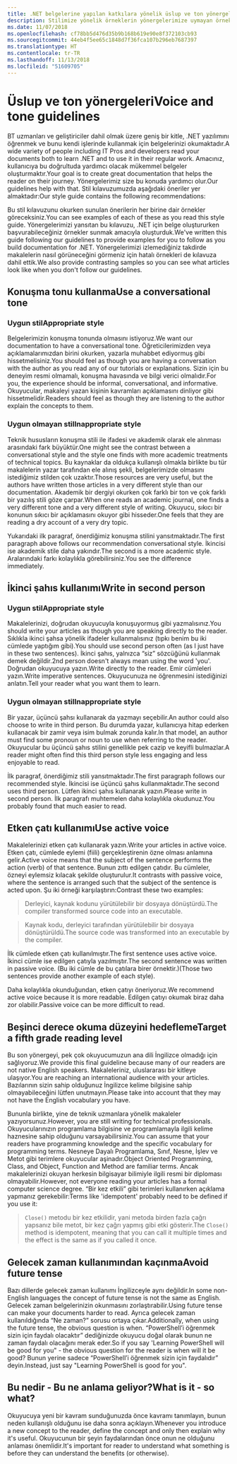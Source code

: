 ```yaml
---
title: .NET belgelerine yapılan katkılara yönelik üslup ve ton yönergeleri
description: Stilimize yönelik örneklerin yönergelerimize uymayan örneklerle karşılaştırılması ile üslup ve ton yönergelerimizi öğrenin.
ms.date: 11/07/2018
ms.openlocfilehash: cf78bb5d476d35b9b168b619e90e8f372103cb93
ms.sourcegitcommit: 44eb4f5ee65c1848d7f36fca107b296eb7687397
ms.translationtype: HT
ms.contentlocale: tr-TR
ms.lasthandoff: 11/13/2018
ms.locfileid: "51609705"
---
```

# <a name="voice-and-tone-guidelines"></a><span data-ttu-id="179ba-103">Üslup ve ton yönergeleri</span><span class="sxs-lookup"><span data-stu-id="179ba-103">Voice and tone guidelines</span></span>

<span data-ttu-id="179ba-104">BT uzmanları ve geliştiriciler dahil olmak üzere geniş bir kitle, .NET yazılımını öğrenmek ve bunu kendi işlerinde kullanmak için belgelerinizi okumaktadır.</span><span class="sxs-lookup"><span data-stu-id="179ba-104">A wide variety of people including IT Pros and developers read your documents both to learn .NET and to use it in their regular work.</span></span> <span data-ttu-id="179ba-105">Amacınız, kullanıcıya bu doğrultuda yardımcı olacak mükemmel belgeler oluşturmaktır.</span><span class="sxs-lookup"><span data-stu-id="179ba-105">Your goal is to create great documentation that helps the reader on their journey.</span></span> <span data-ttu-id="179ba-106">Yönergelerimiz size bu konuda yardımcı olur.</span><span class="sxs-lookup"><span data-stu-id="179ba-106">Our guidelines help with that.</span></span> <span data-ttu-id="179ba-107">Stil kılavuzumuzda aşağıdaki öneriler yer almaktadır:</span><span class="sxs-lookup"><span data-stu-id="179ba-107">Our style guide contains the following recommendations:</span></span>

<span data-ttu-id="179ba-108">Bu stil kılavuzunu okurken sunulan önerilerin her birine dair örnekler göreceksiniz.</span><span class="sxs-lookup"><span data-stu-id="179ba-108">You can see examples of each of these as you read this style guide.</span></span> <span data-ttu-id="179ba-109">Yönergelerimizi yansıtan bu kılavuzu, .NET için belge oluştururken başvurabileceğiniz örnekler sunmak amacıyla oluşturduk.</span><span class="sxs-lookup"><span data-stu-id="179ba-109">We've written this guide following our guidelines to provide examples for you to follow as you build documentation for .NET.</span></span> <span data-ttu-id="179ba-110">Yönergelerimizi izlemediğiniz takdirde makalelerin nasıl görüneceğini görmeniz için hatalı örnekleri de kılavuza dahil ettik.</span><span class="sxs-lookup"><span data-stu-id="179ba-110">We also provide contrasting samples so you can see what articles look like when you don't follow our guidelines.</span></span>

## <a name="use-a-conversational-tone"></a><span data-ttu-id="179ba-111">Konuşma tonu kullanma</span><span class="sxs-lookup"><span data-stu-id="179ba-111">Use a conversational tone</span></span>

### <a name="appropriate-style"></a><span data-ttu-id="179ba-112">Uygun stil</span><span class="sxs-lookup"><span data-stu-id="179ba-112">Appropriate style</span></span>

<span data-ttu-id="179ba-113">Belgelerimizin konuşma tonunda olmasını istiyoruz.</span><span class="sxs-lookup"><span data-stu-id="179ba-113">We want our documentation to have a conversational tone.</span></span> <span data-ttu-id="179ba-114">Öğreticilerimizden veya açıklamalarımızdan birini okurken, yazarla muhabbet ediyormuş gibi hissetmelisiniz.</span><span class="sxs-lookup"><span data-stu-id="179ba-114">You should feel as though you are having a conversation with the author as you read any of our tutorials or explanations.</span></span> <span data-ttu-id="179ba-115">Sizin için bu deneyim resmi olmamalı, konuşma havasında ve bilgi verici olmalıdır.</span><span class="sxs-lookup"><span data-stu-id="179ba-115">For you, the experience should be informal, conversational, and informative.</span></span> <span data-ttu-id="179ba-116">Okuyucular, makaleyi yazan kişinin kavramları açıklamasını dinliyor gibi hissetmelidir.</span><span class="sxs-lookup"><span data-stu-id="179ba-116">Readers should feel as though they are listening to the author explain the concepts to them.</span></span>

### <a name="inappropriate-style"></a><span data-ttu-id="179ba-117">Uygun olmayan stil</span><span class="sxs-lookup"><span data-stu-id="179ba-117">Inappropriate style</span></span>

<span data-ttu-id="179ba-118">Teknik hususların konuşma stili ile ifadesi ve akademik olarak ele alınması arasındaki fark büyüktür.</span><span class="sxs-lookup"><span data-stu-id="179ba-118">One might see the contrast between a conversational style and the style one finds with more academic treatments of technical topics.</span></span> <span data-ttu-id="179ba-119">Bu kaynaklar da oldukça kullanışlı olmakla birlikte bu tür makalelerin yazar tarafından ele alınış şekli, belgelerimizde olmasını istediğimiz stilden çok uzaktır.</span><span class="sxs-lookup"><span data-stu-id="179ba-119">Those resources are very useful, but the authors have written those articles in a very different style than our documentation.</span></span> <span data-ttu-id="179ba-120">Akademik bir dergiyi okurken çok farklı bir ton ve çok farklı bir yazılış stili göze çarpar.</span><span class="sxs-lookup"><span data-stu-id="179ba-120">When one reads an academic journal, one finds a very different tone and a very different style of writing.</span></span> <span data-ttu-id="179ba-121">Okuyucu, sıkıcı bir konunun sıkıcı bir açıklamasını okuyor gibi hisseder.</span><span class="sxs-lookup"><span data-stu-id="179ba-121">One feels that they are reading a dry account of a very dry topic.</span></span>  

<span data-ttu-id="179ba-122">Yukarıdaki ilk paragraf, önerdiğimiz konuşma stilini yansıtmaktadır.</span><span class="sxs-lookup"><span data-stu-id="179ba-122">The first paragraph above follows our recommendation conversational style.</span></span> <span data-ttu-id="179ba-123">İkincisi ise akademik stile daha yakındır.</span><span class="sxs-lookup"><span data-stu-id="179ba-123">The second is a more academic style.</span></span> <span data-ttu-id="179ba-124">Aralarındaki farkı kolaylıkla görebilirsiniz.</span><span class="sxs-lookup"><span data-stu-id="179ba-124">You see the difference immediately.</span></span> 

## <a name="write-in-second-person"></a><span data-ttu-id="179ba-125">İkinci şahıs kullanımı</span><span class="sxs-lookup"><span data-stu-id="179ba-125">Write in second person</span></span>

### <a name="appropriate-style"></a><span data-ttu-id="179ba-126">Uygun stil</span><span class="sxs-lookup"><span data-stu-id="179ba-126">Appropriate style</span></span>

<span data-ttu-id="179ba-127">Makalelerinizi, doğrudan okuyucuyla konuşuyormuş gibi yazmalısınız.</span><span class="sxs-lookup"><span data-stu-id="179ba-127">You should write your articles as though you are speaking directly to the reader.</span></span> <span data-ttu-id="179ba-128">Sıklıkla ikinci şahsa yönelik ifadeler kullanmalısınız (tıpkı benim bu iki cümlede yaptığım gibi).</span><span class="sxs-lookup"><span data-stu-id="179ba-128">You should use second person often (as I just have in these two sentences).</span></span> <span data-ttu-id="179ba-129">İkinci şahıs, yalnızca “siz” sözcüğünü kullanmak demek değildir.</span><span class="sxs-lookup"><span data-stu-id="179ba-129">2nd person doesn't always mean using the word 'you'.</span></span> <span data-ttu-id="179ba-130">Doğrudan okuyucuya yazın.</span><span class="sxs-lookup"><span data-stu-id="179ba-130">Write directly to the reader.</span></span> <span data-ttu-id="179ba-131">Emir cümleleri yazın.</span><span class="sxs-lookup"><span data-stu-id="179ba-131">Write imperative sentences.</span></span> <span data-ttu-id="179ba-132">Okuyucunuza ne öğrenmesini istediğinizi anlatın.</span><span class="sxs-lookup"><span data-stu-id="179ba-132">Tell your reader what you want them to learn.</span></span>

### <a name="inappropriate-style"></a><span data-ttu-id="179ba-133">Uygun olmayan stil</span><span class="sxs-lookup"><span data-stu-id="179ba-133">Inappropriate style</span></span>

<span data-ttu-id="179ba-134">Bir yazar, üçüncü şahsı kullanarak da yazmayı seçebilir.</span><span class="sxs-lookup"><span data-stu-id="179ba-134">An author could also choose to write in third person.</span></span> <span data-ttu-id="179ba-135">Bu durumda yazar, kullanıcıya hitap ederken kullanacak bir zamir veya isim bulmak zorunda kalır.</span><span class="sxs-lookup"><span data-stu-id="179ba-135">In that model, an author must find some pronoun or noun to use when referring to the reader.</span></span> <span data-ttu-id="179ba-136">Okuyucular bu üçüncü şahıs stilini genellikle pek cazip ve keyifli bulmazlar.</span><span class="sxs-lookup"><span data-stu-id="179ba-136">A reader might often find this third person style less engaging and less enjoyable to read.</span></span>

<span data-ttu-id="179ba-137">İlk paragraf, önerdiğimiz stili yansıtmaktadır.</span><span class="sxs-lookup"><span data-stu-id="179ba-137">The first paragraph follows our recommended style.</span></span> <span data-ttu-id="179ba-138">İkincisi ise üçüncü şahıs kullanmaktadır.</span><span class="sxs-lookup"><span data-stu-id="179ba-138">The second uses third person.</span></span> <span data-ttu-id="179ba-139">Lütfen ikinci şahıs kullanarak yazın.</span><span class="sxs-lookup"><span data-stu-id="179ba-139">Please write in second person.</span></span> <span data-ttu-id="179ba-140">İlk paragrafı muhtemelen daha kolaylıkla okudunuz.</span><span class="sxs-lookup"><span data-stu-id="179ba-140">You probably found that much easier to read.</span></span>

## <a name="use-active-voice"></a><span data-ttu-id="179ba-141">Etken çatı kullanımı</span><span class="sxs-lookup"><span data-stu-id="179ba-141">Use active voice</span></span>

<span data-ttu-id="179ba-142">Makalelerinizi etken çatı kullanarak yazın.</span><span class="sxs-lookup"><span data-stu-id="179ba-142">Write your articles in active voice.</span></span> <span data-ttu-id="179ba-143">Etken çatı, cümlede eylemi (fiili) gerçekleştirenin özne olması anlamına gelir.</span><span class="sxs-lookup"><span data-stu-id="179ba-143">Active voice means that the subject of the sentence performs the action (verb) of that sentence.</span></span> <span data-ttu-id="179ba-144">Bunun zıttı edilgen çatıdır. Bu cümleler, özneyi eylemsiz kılacak şekilde oluşturulur.</span><span class="sxs-lookup"><span data-stu-id="179ba-144">It contrasts with passive voice, where the sentence is arranged such that the subject of the sentence is acted upon.</span></span> <span data-ttu-id="179ba-145">Şu iki örneği karşılaştırın:</span><span class="sxs-lookup"><span data-stu-id="179ba-145">Contrast these two examples:</span></span>

><span data-ttu-id="179ba-146">Derleyici, kaynak kodunu yürütülebilir bir dosyaya dönüştürdü.</span><span class="sxs-lookup"><span data-stu-id="179ba-146">The compiler transformed source code into an executable.</span></span>

><span data-ttu-id="179ba-147">Kaynak kodu, derleyici tarafından yürütülebilir bir dosyaya dönüştürüldü.</span><span class="sxs-lookup"><span data-stu-id="179ba-147">The source code was transformed into an executable by the compiler.</span></span>

<span data-ttu-id="179ba-148">İlk cümlede etken çatı kullanılmıştır.</span><span class="sxs-lookup"><span data-stu-id="179ba-148">The first sentence uses active voice.</span></span> <span data-ttu-id="179ba-149">İkinci cümle ise edilgen çatıyla yazılmıştır.</span><span class="sxs-lookup"><span data-stu-id="179ba-149">The second sentence was written in passive voice.</span></span> <span data-ttu-id="179ba-150">(Bu iki cümle de bu çatılara birer örnektir.)</span><span class="sxs-lookup"><span data-stu-id="179ba-150">(Those two sentences provide another example of each style).</span></span>

<span data-ttu-id="179ba-151">Daha kolaylıkla okunduğundan, etken çatıyı öneriyoruz.</span><span class="sxs-lookup"><span data-stu-id="179ba-151">We recommend active voice because it is more readable.</span></span> <span data-ttu-id="179ba-152">Edilgen çatıyı okumak biraz daha zor olabilir.</span><span class="sxs-lookup"><span data-stu-id="179ba-152">Passive voice can be more difficult to read.</span></span>

## <a name="target-a-fifth-grade-reading-level"></a><span data-ttu-id="179ba-153">Beşinci derece okuma düzeyini hedefleme</span><span class="sxs-lookup"><span data-stu-id="179ba-153">Target a fifth grade reading level</span></span>

<span data-ttu-id="179ba-154">Bu son yönergeyi, pek çok okuyucumuzun ana dili İngilizce olmadığı için sağlıyoruz.</span><span class="sxs-lookup"><span data-stu-id="179ba-154">We provide this final guideline because many of our readers are not native English speakers.</span></span> <span data-ttu-id="179ba-155">Makaleleriniz, uluslararası bir kitleye ulaşıyor.</span><span class="sxs-lookup"><span data-stu-id="179ba-155">You are reaching an international audience with your articles.</span></span> <span data-ttu-id="179ba-156">Bazılarının sizin sahip olduğunuz İngilizce kelime bilgisine sahip olmayabileceğini lütfen unutmayın.</span><span class="sxs-lookup"><span data-stu-id="179ba-156">Please take into account that they may not have the English vocabulary you have.</span></span>

<span data-ttu-id="179ba-157">Bununla birlikte, yine de teknik uzmanlara yönelik makaleler yazıyorsunuz.</span><span class="sxs-lookup"><span data-stu-id="179ba-157">However, you are still writing for technical professionals.</span></span> <span data-ttu-id="179ba-158">Okuyucularınızın programlama bilgisine ve programlamayla ilgili kelime haznesine sahip olduğunu varsayabilirsiniz.</span><span class="sxs-lookup"><span data-stu-id="179ba-158">You can assume that your readers have programming knowledge and the specific vocabulary for programming terms.</span></span> <span data-ttu-id="179ba-159">Nesneye Dayalı Programlama, Sınıf, Nesne, İşlev ve Metot gibi terimlere okuyucular aşinadır.</span><span class="sxs-lookup"><span data-stu-id="179ba-159">Object Oriented Programming, Class, and Object, Function and Method are familiar terms.</span></span> <span data-ttu-id="179ba-160">Ancak makalelerinizi okuyan herkesin bilgisayar bilimiyle ilgili resmi bir diploması olmayabilir.</span><span class="sxs-lookup"><span data-stu-id="179ba-160">However, not everyone reading your articles has a formal computer science degree.</span></span> <span data-ttu-id="179ba-161">“Bir kez etkili” gibi terimleri kullanırken açıklama yapmanız gerekebilir:</span><span class="sxs-lookup"><span data-stu-id="179ba-161">Terms like 'idempotent' probably need to be defined if you use it:</span></span>

><span data-ttu-id="179ba-162">`Close()` metodu bir kez etkilidir, yani metoda birden fazla çağrı yapsanız bile metot, bir kez çağrı yapmış gibi etki gösterir.</span><span class="sxs-lookup"><span data-stu-id="179ba-162">The `Close()` method is idempotent, meaning that you can call it multiple times and the effect is the same as if you called it once.</span></span>

## <a name="avoid-future-tense"></a><span data-ttu-id="179ba-163">Gelecek zaman kullanımından kaçınma</span><span class="sxs-lookup"><span data-stu-id="179ba-163">Avoid future tense</span></span>

<span data-ttu-id="179ba-164">Bazı dillerde gelecek zaman kullanımı İngilizceyle aynı değildir.</span><span class="sxs-lookup"><span data-stu-id="179ba-164">In some non-English languages the concept of future tense is not the same as English.</span></span> <span data-ttu-id="179ba-165">Gelecek zaman belgelerinizin okunmasını zorlaştırabilir.</span><span class="sxs-lookup"><span data-stu-id="179ba-165">Using future tense can make your documents harder to read.</span></span> <span data-ttu-id="179ba-166">Ayrıca gelecek zaman kullanıldığında “Ne zaman?” sorusu ortaya çıkar.</span><span class="sxs-lookup"><span data-stu-id="179ba-166">Additionally, when using the future tense, the obvious question is when.</span></span> <span data-ttu-id="179ba-167">“PowerShell’i öğrenmek sizin için faydalı olacaktır” dediğinizde okuyucu doğal olarak bunun ne zaman faydalı olacağını merak eder.</span><span class="sxs-lookup"><span data-stu-id="179ba-167">So if you say 'Learning PowerShell will be good for you" - the obvious question for the reader is when will it be good?</span></span> <span data-ttu-id="179ba-168">Bunun yerine sadece “PowerShell’i öğrenmek sizin için faydalıdır” deyin.</span><span class="sxs-lookup"><span data-stu-id="179ba-168">Instead, just say "Learning PowerShell is good for you".</span></span>

## <a name="what-is-it---so-what"></a><span data-ttu-id="179ba-169">Bu nedir - Bu ne anlama geliyor?</span><span class="sxs-lookup"><span data-stu-id="179ba-169">What is it - so what?</span></span>

<span data-ttu-id="179ba-170">Okuyucuya yeni bir kavram sunduğunuzda önce kavramı tanımlayın, bunun neden kullanışlı olduğunu ise daha sonra açıklayın.</span><span class="sxs-lookup"><span data-stu-id="179ba-170">Whenever you introduce a new concept to the reader, define the concept and only then explain why it's useful.</span></span> <span data-ttu-id="179ba-171">Okuyucunun bir şeyin faydalarından önce onun ne olduğunu anlaması önemlidir.</span><span class="sxs-lookup"><span data-stu-id="179ba-171">It's important for reader to understand what something is before they can understand the benefits (or otherwise).</span></span>
